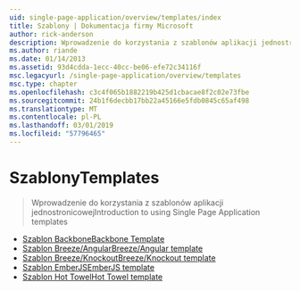 ```yaml
---
uid: single-page-application/overview/templates/index
title: Szablony | Dokumentacja firmy Microsoft
author: rick-anderson
description: Wprowadzenie do korzystania z szablonów aplikacji jednostronicowej
ms.author: riande
ms.date: 01/14/2013
ms.assetid: 93d4cdda-1ecc-40cc-be06-efe72c34116f
msc.legacyurl: /single-page-application/overview/templates
msc.type: chapter
ms.openlocfilehash: c3c4f065b1882219b425d1cbacae8f2c02e73fbe
ms.sourcegitcommit: 24b1f6decbb17bb22a45166e5fdb0845c65af498
ms.translationtype: MT
ms.contentlocale: pl-PL
ms.lasthandoff: 03/01/2019
ms.locfileid: "57796465"
---
```

<a name="templates"></a><span data-ttu-id="5ff70-103">Szablony</span><span class="sxs-lookup"><span data-stu-id="5ff70-103">Templates</span></span>
====================
> <span data-ttu-id="5ff70-104">Wprowadzenie do korzystania z szablonów aplikacji jednostronicowej</span><span class="sxs-lookup"><span data-stu-id="5ff70-104">Introduction to using Single Page Application templates</span></span>


- [<span data-ttu-id="5ff70-105">Szablon Backbone</span><span class="sxs-lookup"><span data-stu-id="5ff70-105">Backbone Template</span></span>](backbonejs-template.md)
- [<span data-ttu-id="5ff70-106">Szablon Breeze/Angular</span><span class="sxs-lookup"><span data-stu-id="5ff70-106">Breeze/Angular template</span></span>](breezeangular-template.md)
- [<span data-ttu-id="5ff70-107">Szablon Breeze/Knockout</span><span class="sxs-lookup"><span data-stu-id="5ff70-107">Breeze/Knockout template</span></span>](breezeknockout-template.md)
- [<span data-ttu-id="5ff70-108">Szablon EmberJS</span><span class="sxs-lookup"><span data-stu-id="5ff70-108">EmberJS template</span></span>](emberjs-template.md)
- [<span data-ttu-id="5ff70-109">Szablon Hot Towel</span><span class="sxs-lookup"><span data-stu-id="5ff70-109">Hot Towel template</span></span>](hottowel-template.md)
